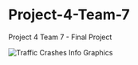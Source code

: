 # Project-4-Team-7
Project 4 Team 7 - Final Project


![Traffic Crashes Info Graphics](https://user-images.githubusercontent.com/24644072/232640384-243de0b1-844d-436e-ab9d-4322f05a8be8.png)
